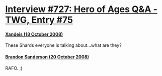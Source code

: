 # [Interview #727: Hero of Ages Q&A - TWG, Entry #75](https://www.theoryland.com/intvmain.php?i=727#75)

#### [Xandeis (18 October 2008)](http://twg.17thshard.com/index.php?topic=6655.msg129285#msg129285)

These Shards everyone is talking about...what are they?

#### [Brandon Sanderson (20 October 2008)](http://twg.17thshard.com/index.php?topic=6655.msg129385#msg129385)

RAFO. ;)


